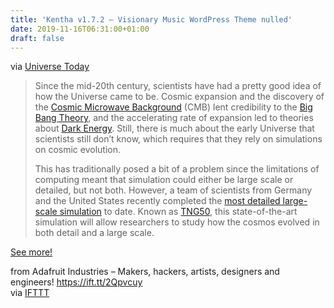 ```yaml
---
title: 'Kentha v1.7.2 – Visionary Music WordPress Theme nulled'
date: 2019-11-16T06:31:00+01:00
draft: false
---
```


via [Universe Today](https://www.universetoday.com/143977/watch-a-simulation-of-a-galaxy-from-the-big-bang-until-the-present-day/)

> Since the mid-20th century, scientists have had a pretty good idea of how the Universe came to be. Cosmic expansion and the discovery of the [Cosmic Microwave Background](https://www.universetoday.com/135288/what-is-the-cosmic-microwave-background/) (CMB) lent credibility to the [Big Bang Theory](https://www.universetoday.com/54756/what-is-the-big-bang-theory/), and the accelerating rate of expansion led to theories about [Dark Energy](https://www.universetoday.com/119363/how-do-we-know-dark-energy-exists/). Still, there is much about the early Universe that scientists still don’t know, which requires that they rely on simulations on cosmic evolution.
> 
> This has traditionally posed a bit of a problem since the limitations of computing meant that simulation could either be large scale or detailed, but not both. However, a team of scientists from Germany and the United States recently completed the [most detailed large-scale simulation](https://ras.ac.uk/news-and-press/research-highlights/galactic-fountains-and-carousels-order-emerging-chaos) to date. Known as [TNG50](https://www.tng-project.org/), this state-of-the-art simulation will allow researchers to study how the cosmos evolved in both detail and a large scale.

[See more!](https://www.universetoday.com/143977/watch-a-simulation-of-a-galaxy-from-the-big-bang-until-the-present-day/)

  
  
from Adafruit Industries – Makers, hackers, artists, designers and engineers! https://ift.tt/2Qpvcuy  
via [IFTTT](https://ifttt.com/?ref=da&site=blogger)